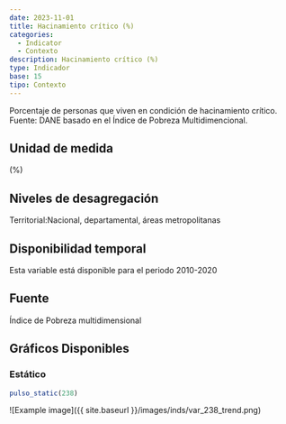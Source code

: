 ```yaml
---
date: 2023-11-01
title: Hacinamiento crítico (%)
categories:
  - Indicator
  - Contexto
description: Hacinamiento crítico (%)
type: Indicador
base: 15
tipo: Contexto
--- 
```


Porcentaje de personas que viven en condición de hacinamiento crítico.
Fuente: DANE basado en el Índice de Pobreza Multidimencional.

## Unidad de medida
(%)

## Niveles de desagregación
Territorial:Nacional, departamental, áreas metropolitanas

## Disponibilidad temporal
Esta variable está disponible para el periodo 2010-2020

## Fuente
Índice de Pobreza multidimensional

## Gráficos Disponibles

### Estático

``` R
pulso_static(238)
```

![Example image]({{ site.baseurl }}/images/inds/var_238_trend.png)